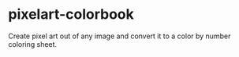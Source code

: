 # pixelart-colorbook
Create pixel art out of any image and convert it to a color by number coloring sheet. 
